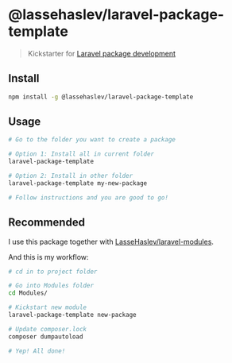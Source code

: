 # @lassehaslev/laravel-package-template
> Kickstarter for [Laravel package development](https://laravel.com/docs/5.4/packages)

## Install
```bash
npm install -g @lassehaslev/laravel-package-template
```

## Usage
```bash
# Go to the folder you want to create a package

# Option 1: Install all in current folder
laravel-package-template

# Option 2: Install in other folder
laravel-package-template my-new-package

# Follow instructions and you are good to go!
```

## Recommended
I use this package together with [LasseHaslev/laravel-modules](https://github.com/LasseHaslev/laravel-modules).

And this is my workflow:
```bash
# cd in to project folder

# Go into Modules folder
cd Modules/

# Kickstart new module
laravel-package-template new-package

# Update composer.lock
composer dumpautoload

# Yep! All done!
```
